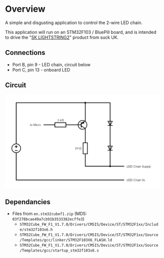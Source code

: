 # Overview

A simple and disgusting application to control the 2-wire LED chain.

This application will run on an STM32F103 / BluePill board, and is intended to drive the "[SK LIGHTSTRING2](https://www.suck.uk.com/products/multicolour-bottle-string-light/)" product from suck UK.

## Connections

- Port B, pin 9  - LED chain, circuit below
- Port C, pin 13 - onboard LED

## Circuit

![circuit](circuit.png)

## Dependancies

- Files from `en.stm32cubef1.zip` (MD5: `03f278bcae49a7cb91b3533382ecffe3`)
  - `STM32Cube_FW_F1_V1.7.0/Drivers/CMSIS/Device/ST/STM32F1xx/Include/stm32f103x6.h`
  - `STM32Cube_FW_F1_V1.7.0/Drivers/CMSIS/Device/ST/STM32F1xx/Source/Templates/gcc/linker/STM32F103X6_FLASH.ld`
  - `STM32Cube_FW_F1_V1.7.0/Drivers/CMSIS/Device/ST/STM32F1xx/Source/Templates/gcc/startup_stm32f103x6.s`
